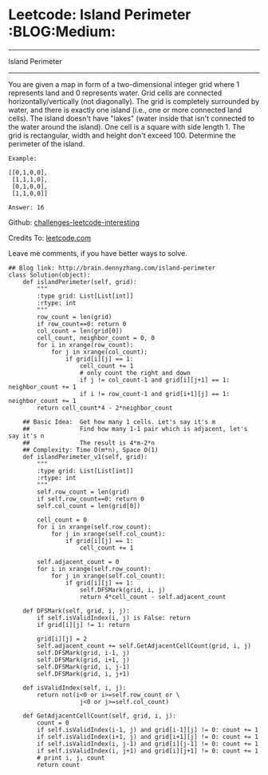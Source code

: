# Leetcode: Island Perimeter     :BLOG:Medium:


---

Island Perimeter  

---

You are given a map in form of a two-dimensional integer grid where 1 represents land and 0 represents water. Grid cells are connected horizontally/vertically (not diagonally). The grid is completely surrounded by water, and there is exactly one island (i.e., one or more connected land cells). The island doesn't have "lakes" (water inside that isn't connected to the water around the island). One cell is a square with side length 1. The grid is rectangular, width and height don't exceed 100. Determine the perimeter of the island.  

    Example:
    
    [[0,1,0,0],
     [1,1,1,0],
     [0,1,0,0],
     [1,1,0,0]]
    
    Answer: 16

Github: [challenges-leetcode-interesting](https://github.com/DennyZhang/challenges-leetcode-interesting/tree/master/island-perimeter)  

Credits To: [leetcode.com](https://leetcode.com/problems/island-perimeter/description/)  

Leave me comments, if you have better ways to solve.  

    ## Blog link: http://brain.dennyzhang.com/island-perimeter
    class Solution(object):
        def islandPerimeter(self, grid):
            """
            :type grid: List[List[int]]
            :rtype: int
            """
            row_count = len(grid)
            if row_count==0: return 0
            col_count = len(grid[0])
            cell_count, neighbor_count = 0, 0
            for i in xrange(row_count):
                for j in xrange(col_count):
                    if grid[i][j] == 1:
                        cell_count += 1
                        # only count the right and down
                        if j != col_count-1 and grid[i][j+1] == 1: neighbor_count += 1
                        if i != row_count-1 and grid[i+1][j] == 1: neighbor_count += 1
            return cell_count*4 - 2*neighbor_count
    
        ## Basic Idea:  Get how many 1 cells. Let's say it's m
        ##              Find how many 1-1 pair which is adjacent, let's say it's n
        ##              The result is 4*m-2*n
        ## Complexity: Time O(m*n), Space O(1)
        def islandPerimeter_v1(self, grid):
            """
            :type grid: List[List[int]]
            :rtype: int
            """
            self.row_count = len(grid)
            if self.row_count==0: return 0
            self.col_count = len(grid[0])
    
            cell_count = 0
            for i in xrange(self.row_count):
                for j in xrange(self.col_count):
                    if grid[i][j] == 1:
                        cell_count += 1
    
            self.adjacent_count = 0
            for i in xrange(self.row_count):
                for j in xrange(self.col_count):
                    if grid[i][j] == 1:
                        self.DFSMark(grid, i, j)
                        return 4*cell_count - self.adjacent_count
    
        def DFSMark(self, grid, i, j):
            if self.isValidIndex(i, j) is False: return
            if grid[i][j] != 1: return
    
            grid[i][j] = 2
            self.adjacent_count += self.GetAdjacentCellCount(grid, i, j)
            self.DFSMark(grid, i-1, j)
            self.DFSMark(grid, i+1, j)
            self.DFSMark(grid, i, j-1)
            self.DFSMark(grid, i, j+1)
    
        def isValidIndex(self, i, j):
            return not(i<0 or i>=self.row_count or \
                        j<0 or j>=self.col_count)
    
        def GetAdjacentCellCount(self, grid, i, j):
            count = 0
            if self.isValidIndex(i-1, j) and grid[i-1][j] != 0: count += 1
            if self.isValidIndex(i+1, j) and grid[i+1][j] != 0: count += 1
            if self.isValidIndex(i, j-1) and grid[i][j-1] != 0: count += 1
            if self.isValidIndex(i, j+1) and grid[i][j+1] != 0: count += 1
            # print i, j, count
            return count